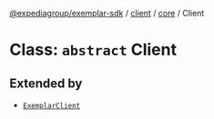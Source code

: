 [@expediagroup/exemplar-sdk](../../../index.md) / [client](../../index.md) / [core](../index.md) / Client

# Class: `abstract` Client

## Extended by

- [`ExemplarClient`](../../classes/ExemplarClient.md)
